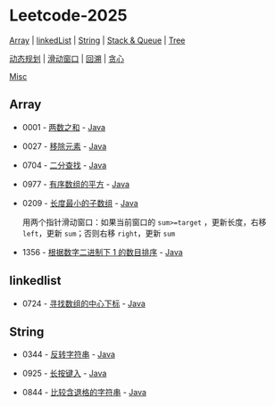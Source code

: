 # Leetcode-2025


[Array](#array) | [linkedList](#linkedlist) | [String](#string) | [Stack & Queue](#stack--queue) | [Tree](#tree)

[动态规划](#动态规划) | [滑动窗口](#滑动窗口) | [回溯](#回溯) | [贪心](#贪心)

[Misc](#misc)


## Array


- 0001 - [两数之和](https://leetcode.cn/problems/two-sum/description/) - [Java](java/src/main/java/q0001/Solution.java)


- 0027 - [移除元素](https://leetcode.cn/problems/remove-element/description/) - [Java](java/src/main/java/q0027/Solution.java)


- 0704 - [二分查找](https://leetcode.cn/problems/binary-search/description/) - [Java](java/src/main/java/q0704/Solution.java)


- 0977 - [有序数组的平方](https://leetcode.cn/problems/squares-of-a-sorted-array/description/) - [Java](java/src/main/java/0977/Solution.java)


- 0209 - [长度最小的子数组](https://leetcode.cn/problems/minimum-size-subarray-sum/description/) - [Java](java/src/main/java/q0209/Solution.java)

  用两个指针滑动窗口：如果当前窗口的 `sum>=target` ，更新长度，右移 `left`，更新 `sum`；否则右移 `right`，更新 `sum`


- 1356 - [根据数字二进制下 1 的数目排序](https://leetcode.cn/problems/sort-integers-by-the-number-of-1-bits/description/) - [Java](java/src/main/java/q1356/Solution.java)

## linkedlist


- 0724 - [寻找数组的中心下标](https://leetcode.cn/problems/find-pivot-index/description/) - [Java](java/src/main/java/q0724/Solution.java)


## String

- 0344 - [反转字符串](https://leetcode.cn/problems/reverse-string/description/) - [Java](java/src/main/java/q0344/Solution.java)


- 0925 - [长按键入](https://leetcode.cn/problems/long-pressed-name/description/) - [Java](java/src/main/java/q0925/Solution.java)


- 0844 - [比较含退格的字符串](https://leetcode.cn/problems/backspace-string-compare/description/) - [Java](java/src/main/java/q0844/Solution.java)